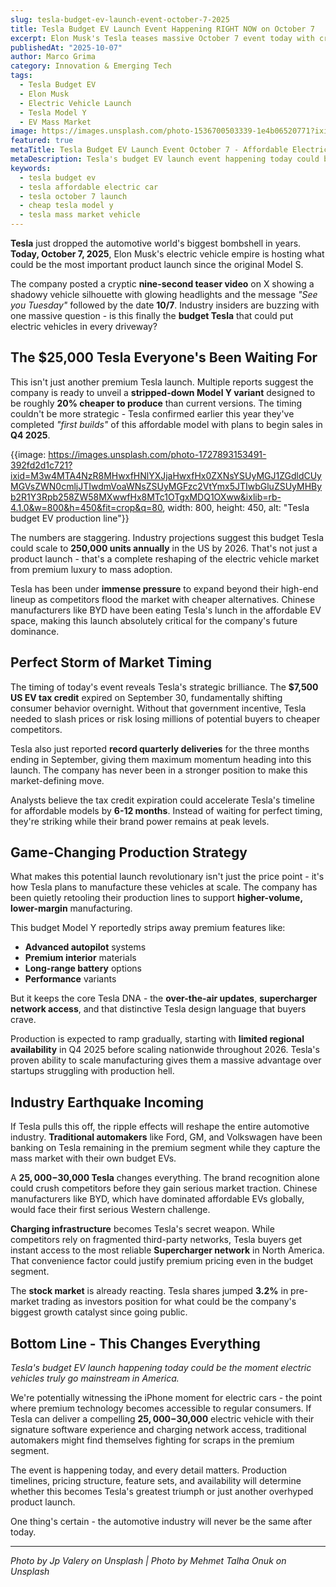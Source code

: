 ```yaml
---
slug: tesla-budget-ev-launch-event-october-7-2025
title: Tesla Budget EV Launch Event Happening RIGHT NOW on October 7
excerpt: Elon Musk's Tesla teases massive October 7 event today with cryptic video - speculation points to long-awaited affordable electric vehicle finally hitting mass market
publishedAt: "2025-10-07"
author: Marco Grima
category: Innovation & Emerging Tech
tags:
  - Tesla Budget EV
  - Elon Musk
  - Electric Vehicle Launch
  - Tesla Model Y
  - EV Mass Market
image: https://images.unsplash.com/photo-1536700503339-1e4b06520771?ixid=M3w4MTA4NzR8MHwxfHNlYXJjaHwxfHxpbm5vdmF0aW9uJTIwJTI2JTIwZW1lcmdpbmclMjB0ZWNoJTIwdGVzbGElMjBidWRnZXQlMjBldiUyMHRlc2xhJTIwYWZmb3JkYWJsZSUyMGVsZWN0cmljJTIwY2FyfGVufDF8MHx8fDE3NTk4MTA0NTl8MA&ixlib=rb-4.1.0&w=1200&h=600&fit=crop&q=80
featured: true
metaTitle: Tesla Budget EV Launch Event October 7 - Affordable Electric Car
metaDescription: Tesla's budget EV launch event happening today could bring $25,000 electric vehicles to mass market. Elon Musk teases major announcement that could reshape automotive industry
keywords:
  - tesla budget ev
  - tesla affordable electric car
  - tesla october 7 launch
  - cheap tesla model y
  - tesla mass market vehicle
---
```


**Tesla** just dropped the automotive world's biggest bombshell in years. **Today, October 7, 2025**, Elon Musk's electric vehicle empire is hosting what could be the most important product launch since the original Model S.

The company posted a cryptic **nine-second teaser video** on X showing a shadowy vehicle silhouette with glowing headlights and the message *"See you Tuesday"* followed by the date **10/7**. Industry insiders are buzzing with one massive question - is this finally the **budget Tesla** that could put electric vehicles in every driveway?

## The $25,000 Tesla Everyone's Been Waiting For

This isn't just another premium Tesla launch. Multiple reports suggest the company is ready to unveil a **stripped-down Model Y variant** designed to be roughly **20% cheaper to produce** than current versions. The timing couldn't be more strategic - Tesla confirmed earlier this year they've completed *"first builds"* of this affordable model with plans to begin sales in **Q4 2025**.

{{image: https://images.unsplash.com/photo-1727893153491-392fd2d1c721?ixid=M3w4MTA4NzR8MHwxfHNlYXJjaHwxfHx0ZXNsYSUyMGJ1ZGdldCUyMGVsZWN0cmljJTIwdmVoaWNsZSUyMGFzc2VtYmx5JTIwbGluZSUyMHByb2R1Y3Rpb258ZW58MXwwfHx8MTc1OTgxMDQ1OXww&ixlib=rb-4.1.0&w=800&h=450&fit=crop&q=80, width: 800, height: 450, alt: "Tesla budget EV production line"}}

The numbers are staggering. Industry projections suggest this budget Tesla could scale to **250,000 units annually** in the US by 2026. That's not just a product launch - that's a complete reshaping of the electric vehicle market from premium luxury to mass adoption.

Tesla has been under **immense pressure** to expand beyond their high-end lineup as competitors flood the market with cheaper alternatives. Chinese manufacturers like BYD have been eating Tesla's lunch in the affordable EV space, making this launch absolutely critical for the company's future dominance.

## Perfect Storm of Market Timing

The timing of today's event reveals Tesla's strategic brilliance. The **$7,500 US EV tax credit** expired on September 30, fundamentally shifting consumer behavior overnight. Without that government incentive, Tesla needed to slash prices or risk losing millions of potential buyers to cheaper competitors.

Tesla also just reported **record quarterly deliveries** for the three months ending in September, giving them maximum momentum heading into this launch. The company has never been in a stronger position to make this market-defining move.

Analysts believe the tax credit expiration could accelerate Tesla's timeline for affordable models by **6-12 months**. Instead of waiting for perfect timing, they're striking while their brand power remains at peak levels.

## Game-Changing Production Strategy

What makes this potential launch revolutionary isn't just the price point - it's how Tesla plans to manufacture these vehicles at scale. The company has been quietly retooling their production lines to support **higher-volume, lower-margin** manufacturing.

This budget Model Y reportedly strips away premium features like:
- **Advanced autopilot** systems
- **Premium interior** materials  
- **Long-range battery** options
- **Performance** variants

But it keeps the core Tesla DNA - the **over-the-air updates**, **supercharger network access**, and that distinctive Tesla design language that buyers crave.

Production is expected to ramp gradually, starting with **limited regional availability** in Q4 2025 before scaling nationwide throughout 2026. Tesla's proven ability to scale manufacturing gives them a massive advantage over startups struggling with production hell.

## Industry Earthquake Incoming

If Tesla pulls this off, the ripple effects will reshape the entire automotive industry. **Traditional automakers** like Ford, GM, and Volkswagen have been banking on Tesla remaining in the premium segment while they capture the mass market with their own budget EVs.

A **$25,000-$30,000 Tesla** changes everything. The brand recognition alone could crush competitors before they gain serious market traction. Chinese manufacturers like BYD, which have dominated affordable EVs globally, would face their first serious Western challenge.

**Charging infrastructure** becomes Tesla's secret weapon. While competitors rely on fragmented third-party networks, Tesla buyers get instant access to the most reliable **Supercharger network** in North America. That convenience factor could justify premium pricing even in the budget segment.

The **stock market** is already reacting. Tesla shares jumped **3.2%** in pre-market trading as investors position for what could be the company's biggest growth catalyst since going public.

## Bottom Line - This Changes Everything

*Tesla's budget EV launch happening today could be the moment electric vehicles truly go mainstream in America.*

We're potentially witnessing the iPhone moment for electric cars - the point where premium technology becomes accessible to regular consumers. If Tesla can deliver a compelling **$25,000-$30,000** electric vehicle with their signature software experience and charging network access, traditional automakers might find themselves fighting for scraps in the premium segment.

The event is happening today, and every detail matters. Production timelines, pricing structure, feature sets, and availability will determine whether this becomes Tesla's greatest triumph or just another overhyped product launch.

One thing's certain - the automotive industry will never be the same after today.

---

*Photo by Jp Valery on Unsplash | Photo by Mehmet Talha Onuk on Unsplash*
